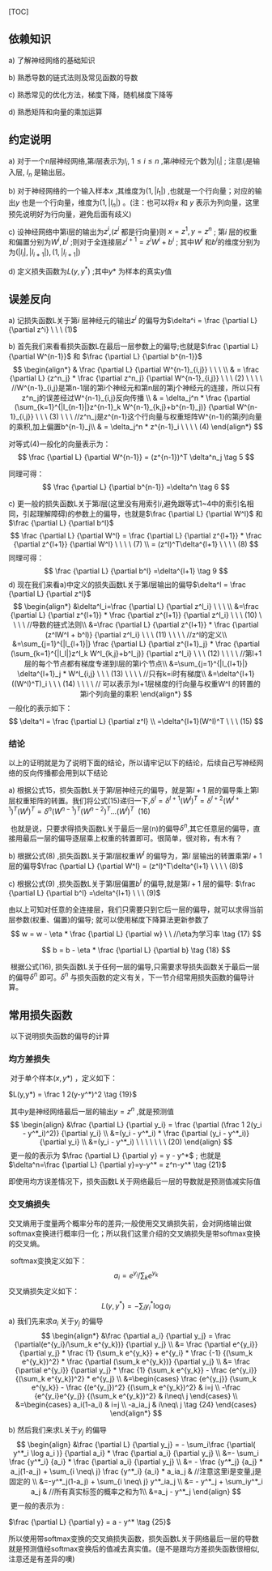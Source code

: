 [TOC]



## 依赖知识

a) 了解神经网络的基础知识

b) 熟悉导数的链式法则及常见函数的导数

c) 熟悉常见的优化方法，梯度下降，随机梯度下降等

d) 熟悉矩阵和向量的乘加运算



## 约定说明

a) 对于一个$n$层神经网络,第$i$层表示为$l_i, \  1 \le i \le n$ ,第$i$神经元个数为$|l_i|$ ; 注意$l_i$是输入层, $l_n$ 是输出层。



b) 对于神经网络的一个输入样本$x$ ,其维度为$(1,|l_1|)$ ,也就是一个行向量；对应的输出$y$ 也是一个行向量，维度为$(1,|l_n|)$ 。(注：也可以将$x$ 和 $y$ 表示为列向量，这里预先说明好为行向量，避免后面有歧义)



c) 设神经网络中第i层的输出为$z^i$,($z^i$ 都是行向量)则 $x=z^1, y=z^n$ ; 第$i$ 层的权重和偏置分别为$W^i, b^i$ ;则对于全连接层$z^{i+1} = z^iW^i + b^i$ ; 其中$W^i$ 和$b^i$的维度分别为为$(|l_i|,|l_{i+1}|),(1,|l_{i+1}|)$ 



d) 定义损失函数为$L(y,y^*)$ ;其中$y*$ 为样本的真实$y$值



## 误差反向

a) 记损失函数L关于第$i$ 层神经元的输出$z^i$ 的偏导为$\delta^i = \frac {\partial L} {\partial z^i}  \ \ \ (1)$

b) 首先我们来看看损失函数L在最后一层参数上的偏导;也就是$\frac {\partial L} {\partial W^{n-1}}$ 和 $\frac {\partial L} {\partial b^{n-1}}$
$$
\begin{align*}
& \frac {\partial L} {\partial W^{n-1}_{i,j}} \ \ \  \\
& = \frac {\partial L} {z^n_j} * \frac {\partial z^n_j} {\partial W^{n-1}_{i,j}}  \ \ \ (2)  \ \ \ \ //W^{n-1}_{i,j}是第n-1层的第i个神经元和第n层的第j个神经元的连接，所以只有z^n_j的误差经过W^{n-1}_{i,j}反向传播 \\
& =  \delta_j^n * \frac {\partial (\sum_{k=1}^{|l_{n-1}|}z^{n-1}_k W^{n-1}_{k,j}+b^{n-1}_j)} {\partial W^{n-1}_{i,j}} \ \ \  (3) \ \ \  //z^n_j是z^{n-1}这个行向量与权重矩阵W^{n-1}的第j列向量的乘积,加上偏置b^{n-1}_j\\
& = \delta_j^n * z^{n-1}_i \ \ \ \ (4)
\end{align*}
$$



对等式(4)一般化的向量表示为：
$$
\frac {\partial L} {\partial W^{n-1}} = (z^{n-1})^T \delta^n_j  \tag 5
$$

同理可得：
$$
\frac {\partial L} {\partial b^{n-1}} =\delta^n  \tag 6
$$


c) 更一般的损失函数L关于第$l$层(这里没有用索引$i$,避免跟等式1~4中的索引名相同，引起理解障碍)的参数上的偏导，也就是$\frac {\partial L} {\partial W^l}$ 和 $\frac {\partial L} {\partial b^l}$
$$
\frac {\partial L} {\partial W^l} = \frac {\partial L} {\partial z^{l+1}} * \frac {\partial z^{l+1}} {\partial W^l}    \ \ \ \ (7)  \\
= (z^l)^T\delta^{l+1}  \ \ \ \ (8)
$$
同理可得：
$$
\frac {\partial L} {\partial b^l} =\delta^{l+1} \tag 9
$$
d) 现在我们来看a)中定义的损失函数L关于第$l$层输出的偏导$\delta^l = \frac {\partial L} {\partial z^l}$
$$
\begin{align*}
&\delta^l_i=\frac {\partial L} {\partial z^l_i}  \ \ \   \\
&=\frac {\partial L} {\partial z^{l+1}} * \frac {\partial z^{l+1}} {\partial z^l_i}  \ \ \  (10)  \ \ \ \ //导数的链式法则\\
&=\frac {\partial L} {\partial z^{l+1}} * \frac {\partial (z^lW^l + b^l)} {\partial z^l_i} \ \ \  (11)  \ \ \ \ //z^l的定义\\
&=\sum_{j=1}^{|l_{l+1}|} \frac {\partial L} {\partial z^{l+1}_j} *  \frac {\partial (\sum_{k=1}^{|l_l|}z^l_k W^l_{k,j}+b^l_j)} {\partial z^l_i} \ \ \  (12)  \ \ \ \ //第l+1层的每个节点都有梯度专递到l层的第i个节点\\
&=\sum_{j=1}^{|l_{l+1}|} \delta^{l+1}_j * W^l_{i,j} \ \ \  (13)  \ \ \ \ //只有k=i时有梯度\\
&=\delta^{l+1} ((W^l)^T)_i  \ \ \  (14)  \ \ \ \ // 可以表示为l+1层梯度的行向量与权重W^l 的转置的第i个列向量的乘积
\end{align*}
$$
一般化的表示如下：
$$
\delta^l = \frac {\partial L} {\partial z^l} \\
=\delta^{l+1}(W^l)^T \ \ \ (15)
$$

### 结论

​        以上的证明就是为了说明下面的结论，所以请牢记以下的结论，后续自己写神经网络的反向传播都会用到以下结论

a) 根据公式15，损失函数L关于第$l$层神经元的偏导，就是第$l+1$ 层的偏导乘上第l层权重矩阵的转置。我们将公式(15)递归一下,$\delta^l=\delta^{l+1}(W^l)^T=\delta^{l+2}(W^{l+1})^T(W^l)^T=\delta^n(W^{n-1})^T(W^{n-2})^T...(W^l)^T \ \ (16)$

​    也就是说，只要求得损失函数L关于最后一层(n)的偏导$\delta^n$,其它任意层的偏导，直接用最后一层的偏导逐层乘上权重的转置即可。很简单，很对称，有木有？



b) 根据公式(8) ,损失函数L关于第$l$层权重$W^l$ 的偏导为，第$l$ 层输出的转置乘第$l+1$ 层的偏导$\frac {\partial L} {\partial W^l} = (z^l)^T\delta^{l+1}  \ \ \ \ (8)$



c) 根据公式(9) ,损失函数L关于第$l$层偏置$b^l$ 的偏导,就是第$l+1$ 层的偏导: $\frac {\partial L} {\partial b^l} =\delta^{l+1}  \ \ \ (9)$

​         由以上可知对任意的全连接层，我们只需要只到它后一层的偏导，就可以求得当前层参数(权重、偏置)的偏导; 就可以使用梯度下降算法更新参数了 
$$
w = w - \eta * \frac {\partial L} {\partial w}             \ \ //\eta为学习率 \tag {17} 
$$

$$
b = b - \eta * \frac {\partial L} {\partial b}  \tag {18}
$$

​          根据公式(16), 损失函数L关于任何一层的偏导,只需要求导损失函数关于最后一层的偏导$\delta^n$ 即可。$\delta^n$ 与损失函数的定义有关，下一节介绍常用损失函数的偏导计算。



## 常用损失函数

​         以下说明损失函数的偏导的计算

### 均方差损失

​          对于单个样本$(x,y*)$ ，定义如下：

$L(y,y*) = \frac 1 2(y-y^*)^2 \tag {19}$

​          其中$y$是神经网络最后一层的输出$y=z^n$ ,就是预测值
$$
\begin{align}
&\frac {\partial L} {\partial y_i} = \frac {\partial (\frac 1 2(y_i - y^*_i)^2)} {\partial y_i} \\ 
&=(y_i - y^*_i) * \frac {\partial (y_i - y^*_i)} {\partial y_i} \\
&=(y_i - y^*_i)    \ \ \ \ \ \ \ (20)
\end{align}
$$
​         更一般的表示为 $\frac {\partial L} {\partial y} = y - y^*$ ; 也就是$\delta^n=\frac {\partial L} {\partial y}=y-y^* = z^n-y^*      \tag {21}$

​         即使用均方误差情况下，损失函数L关于网络最后一层的导数就是预测值减实际值

### 交叉熵损失

​         交叉熵用于度量两个概率分布的差异;一般使用交叉熵损失前，会对网络输出做softmax变换进行概率归一化；所以我们这里介绍的交叉熵损失是带softmax变换的交叉熵。

​          softmax变换定义如下：
$$
a_i=e^{y_i}/\sum_k e^{y_k}  \tag {22}
$$
​          交叉熵损失定义如下：
$$
L(y,y^*) = - \sum_i y^*_i \log a_i \tag {23}
$$
a) 我们先来求$a_i$ 关于$y_j$ 的偏导
$$
\begin{align*}
&\frac {\partial a_i} {\partial y_j} = \frac {\partial(e^{y_i}/\sum_k e^{y_k})} {\partial y_j} \\
&= \frac {\partial e^{y_i}} {\partial y_j} * \frac {1} {\sum_k e^{y_k}} +  e^{y_i} * \frac {-1} {(\sum_k e^{y_k})^2} * \frac {\partial (\sum_k e^{y_k})} {\partial y_j} \\
&= \frac {\partial e^{y_i}} {\partial y_j} * \frac {1} {\sum_k e^{y_k}} -   \frac {e^{y_i}} {(\sum_k e^{y_k})^2} * e^{y_j} \\
&=\begin{cases}
\frac {e^{y_j}} {\sum_k e^{y_k}} - \frac {(e^{y_j})^2} {(\sum_k e^{y_k})^2}  &  i=j \\
-\frac {e^{y_i}e^{y_j}} {(\sum_k e^{y_k})^2}  & i\neq\ j
\end{cases} \\
&=\begin{cases}
a_i(1-a_i)  &  i=j  \\
-a_ia_j  & i\neq\ j  \tag {24}
\end{cases} 
\end{align*}
$$


b) 然后我们来求L关于$y_j$ 的偏导
$$
\begin{align}
&\frac {\partial L} {\partial y_j} = - \sum_i\frac {\partial( y^*_i \log a_i )} {\partial a_i} * \frac {\partial a_i} {\partial y_j} \\
&=- \sum_i \frac {y^*_i} {a_i} * \frac {\partial a_i} {\partial y_j} \\
&= - \frac {y^*_j} {a_j} * a_j(1-a_j) + \sum_{i \neq\ j}  \frac {y^*_i} {a_i} * a_ia_j & //注意这里i是变量,j是固定的 \\
&=-y^*_j(1-a_j) + \sum_{i \neq\ j} y^*_ia_j \\
&= - y^*_j + \sum_iy^*_i a_j  & //所有真实标签的概率之和为1\\
&=a_j - y^*_j
\end{align}
$$
​     更一般的表示为 :

$\frac {\partial L} {\partial y} = a - y^*  \tag {25}$

​        所以使用带softmax变换的交叉熵损失函数，损失函数L关于网络最后一层的导数就是预测值经softmax变换后的值减去真实值。(是不是跟均方差损失函数很相似,注意还是有差异的噢)